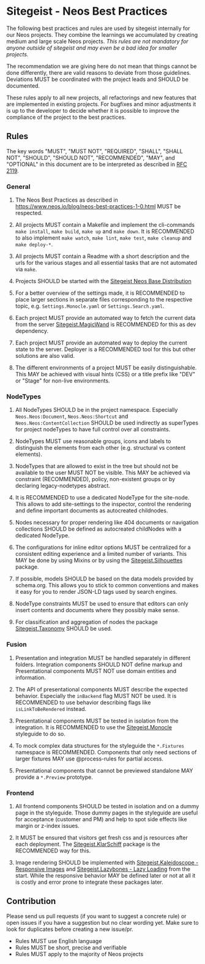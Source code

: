 # Sitegeist - Neos Best Practices

The following best practices and rules are used by sitegeist internally for our Neos projects. They combine the learnings we accumulated by creating medium and large scale Neos projects. *This rules are not mandatory for anyone outside of sitegeist and may even be a bad idea for smaller projects.*

The recommendation we are giving here do not mean that things cannot be done differently, there are valid reasons to deviate from those guidelines. Deviations MUST be coordinated with the project leads and SHOULD be documented.

These rules apply to all new projects, all refactorings and new features that are implemented in existing projects. For bugfixes and minor adjustments it is up to the developer to decide whether it is possible to improve the compliance of the project to the best practices.

## Rules 

The key words "MUST", "MUST NOT", "REQUIRED", "SHALL", "SHALL NOT", "SHOULD", "SHOULD NOT", "RECOMMENDED",  "MAY", and "OPTIONAL" in this document are to be interpreted as described in [RFC 2119](https://www.ietf.org/rfc/rfc2119.txt).

### General

1. The Neos Best Practices as described in https://www.neos.io/blog/neos-best-practices-1-0.html MUST be respected.

1. All projects MUST contain a Makefile and implement the cli-commands `make install`, `make build`, `make up` and `make down`. It is RECOMMENDED to also implement `make watch`, `make lint`, `make test`, `make cleanup` and `make deploy-*`.

1. All projects MUST contain a Readme with a short description and the urls for the various stages and all essential tasks that are not automated via `make`.

1. Projects SHOULD be started with the [Sitegeist Neos Base Distribution](https://github.com/sitegeist/sitegeist-neos-base-distribution)

1. For a better overview of the settings made, it is RECOMMENDED to place larger sections in separate files corresponding to the respective topic, e.g. `Settings.Monocle.yaml` or `Settings.Search.yaml`.

1. Each project MUST provide an automated way to fetch the current data from the server [Sitegeist.MagicWand](https://github.com/sitegeist/Sitegeist.MagicWand) is RECOMMENDED for this as dev dependency.

1. Each project MUST provide an automated way to deploy the current state to the server. Deployer is a RECOMMENDED tool for this but other solutions are also valid.

1. The different environments of a project MUST be easily distinguishable. This MAY be achieved with visual hints (CSS) or a title prefix like "DEV" or "Stage" for non-live environments.

### NodeTypes

1. All NodeTypes SHOULD be in the project namespace. Especially `Neos.Neos:Document`, `Neos.Neos:Shortcut` and `Neos.Neos:ContentCollection` SHOULD be used indirectly as superTypes for project nodeTypes to have full control over all constraints.

1. NodeTypes MUST use reasonable groups, icons and labels to distinguish the elements from each other (e.g. structural vs content elements). 

1. NodeTypes that are allowed to exist in the tree but should not be available to the user MUST NOT be visible. This MAY be achieved via constraint (RECOMMENDED), policy, non-existent groups or by declaring legacy-nodetypes abstract.

1. It is RECOMMENDED to use a dedicated NodeType for the site-node. This allows to add site-settings to the inspector, control the rendering and define important documents as autocreated childnodes.

1. Nodes necessary for proper rendering like 404 documents or navigation collections SHOULD be defined as autocreated childNodes with a dedicated NodeType.

1. The configurations for inline editor options MUST be centralized for a consistent editing experience and a limited number of variants. This MAY be done by using Mixins or by using the [Sitegeist.Silhouettes](https://github.com/sitegeist/Sitegeist.Silhouettes) package.

1. If possible, models SHOULD be based on the data models provided by schema.org. This allows you to stick to common conventions and makes it easy for you to render JSON-LD tags used by search engines.

1. NodeType constraints MUST be used to ensure that editors can only insert contents and documents where they possibly make sense.

1. For classification and aggregation of nodes the package [Sitegeist.Taxonomy](https://github.com/sitegeist/Sitegeist.Taxonomy) SHOULD be used.

### Fusion

1. Presentation and integration MUST be handled separately in different folders. Integration components SHOULD NOT define markup and Presentational components MUST NOT use domain entities and information.

1. The API of presentational components MUST describe the expected behavior. Especially the `inBackend` flag MUST NOT be used. It is RECOMMENDED to use behavior describing flags like `isLinkToBeRendered` instead.

1. Presentational components MUST be tested in isolation from the integration. It is RECOMMENDED to use the  [Sitegeist.Monocle](https://github.com/sitegeist/Sitegeist.Monocle) styleguide to do so.

1. To mock complex data structures for the styleguide the `*.Fixtures` namespace is RECOMMENDED. Components that only need sections of larger fixtures MAY use @process-rules for partial access.

1. Presentational components that cannot be previewed standalone MAY provide a `*.Preview` prototype.

### Frontend

1. All frontend components SHOULD be tested in isolation and on a dummy page in the styleguide. Those dummy pages in the styleguide are useful for acceptance (customer and PM) and help to spot side effects like margin or z-index issues.

1. It MUST be ensured that visitors get fresh css and js resources after each deployment. The [Sitegeist.KlarSchiff](https://github.com/sitegeist/Sitegeist.KlarSchiff) package is the RECOMMENDED way for this.

1. Image rendering SHOULD be implemented with [Sitegeist.Kaleidoscope - Responsive Images](https://github.com/sitegeist/Sitegeist.Kaleidoscope) and [Sitegeist.Lazybones - Lazy Loading](https://github.com/sitegeist/Sitegeist.Lazybones) from the start. While the responsive behavior MAY be defined later or not at all it is costly and error prone to integrate these packages later.

## Contribution

Please send us pull requests (if you want to suggest a concrete rule) or open issues if you have a suggestion but no clear wording yet. Make sure to look for duplicates before creating a new issue/pr.

- Rules MUST use English language
- Rules MUST be short, precise and verifiable
- Rules MUST apply to the majority of Neos projects
